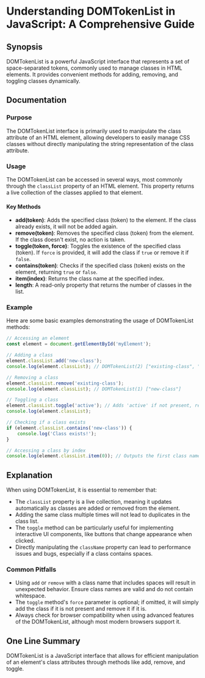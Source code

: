 <!--
Meta Description: # Understanding DOMTokenList in JavaScript: A Comprehensive Guide ## Synopsis DOMTokenList is a powerful JavaScript interface that represents a set of...
Meta Keywords: class, element, domtokenlist, classlist, token
-->

# Understanding DOMTokenList in JavaScript: A Comprehensive Guide

## Synopsis
DOMTokenList is a powerful JavaScript interface that represents a set of space-separated tokens, commonly used to manage classes in HTML elements. It provides convenient methods for adding, removing, and toggling classes dynamically.

## Documentation
### Purpose
The DOMTokenList interface is primarily used to manipulate the class attribute of an HTML element, allowing developers to easily manage CSS classes without directly manipulating the string representation of the class attribute.

### Usage
The DOMTokenList can be accessed in several ways, most commonly through the `classList` property of an HTML element. This property returns a live collection of the classes applied to that element.

#### Key Methods
- **add(token)**: Adds the specified class (token) to the element. If the class already exists, it will not be added again.
- **remove(token)**: Removes the specified class (token) from the element. If the class doesn't exist, no action is taken.
- **toggle(token, force)**: Toggles the existence of the specified class (token). If `force` is provided, it will add the class if `true` or remove it if `false`.
- **contains(token)**: Checks if the specified class (token) exists on the element, returning `true` or `false`.
- **item(index)**: Returns the class name at the specified index.
- **length**: A read-only property that returns the number of classes in the list.

### Example
Here are some basic examples demonstrating the usage of DOMTokenList methods:

```javascript
// Accessing an element
const element = document.getElementById('myElement');

// Adding a class
element.classList.add('new-class');
console.log(element.classList); // DOMTokenList(2) ["existing-class", "new-class"]

// Removing a class
element.classList.remove('existing-class');
console.log(element.classList); // DOMTokenList(1) ["new-class"]

// Toggling a class
element.classList.toggle('active'); // Adds 'active' if not present, removes if present
console.log(element.classList); 

// Checking if a class exists
if (element.classList.contains('new-class')) {
    console.log('Class exists!');
}

// Accessing a class by index
console.log(element.classList.item(0)); // Outputs the first class name in the list
```

## Explanation
When using DOMTokenList, it is essential to remember that:
- The `classList` property is a live collection, meaning it updates automatically as classes are added or removed from the element.
- Adding the same class multiple times will not lead to duplicates in the class list.
- The `toggle` method can be particularly useful for implementing interactive UI components, like buttons that change appearance when clicked.
- Directly manipulating the `className` property can lead to performance issues and bugs, especially if a class contains spaces.

### Common Pitfalls
- Using `add` or `remove` with a class name that includes spaces will result in unexpected behavior. Ensure class names are valid and do not contain whitespace.
- The `toggle` method's `force` parameter is optional; if omitted, it will simply add the class if it is not present and remove it if it is.
- Always check for browser compatibility when using advanced features of the DOMTokenList, although most modern browsers support it.

## One Line Summary
DOMTokenList is a JavaScript interface that allows for efficient manipulation of an element's class attributes through methods like add, remove, and toggle.